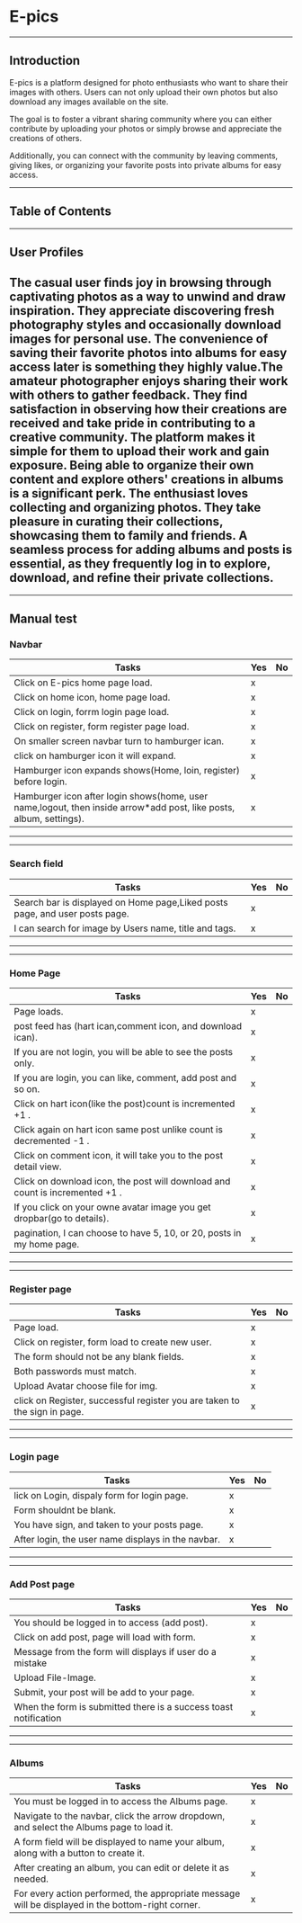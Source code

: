 # E-pics
-----------
## Introduction
 E-pics is a platform designed for photo enthusiasts who want to share their images with others. Users can not only upload their own photos but also download any images available on the site.

The goal is to foster a vibrant sharing community where you can either contribute by uploading your photos or simply browse and appreciate the creations of others.

Additionally, you can connect with the community by leaving comments, giving likes, or organizing your favorite posts into private albums for easy access.

------------
## Table of Contents
-------
## User Profiles
The casual user finds joy in browsing through captivating photos as a way to unwind and draw inspiration. They appreciate discovering fresh photography styles and occasionally download images for personal use. The convenience of saving their favorite photos into albums for easy access later is something they highly value.The amateur photographer enjoys sharing their work with others to gather feedback.
They find satisfaction in observing how their creations are received and take pride in contributing to a creative community. The platform makes it simple for them to upload their work and gain exposure.
Being able to organize their own content and explore others' creations in albums is a significant perk.
The enthusiast loves collecting and organizing photos. They take pleasure in curating their collections,
showcasing them to family and friends. A seamless process for adding albums and posts is essential,
as they frequently log in to explore, download, and refine their private collections.
------
------
## Manual test
 ### Navbar
|  Tasks |  Yes | No  |
|---|---|---|
|  Click on E-pics home page load. | x  |   |
|  Click on home icon, home page load. | x   |   |
|  Click on login, forrm login page load. | x   |  |
|  Click on register, form register page load.| x  | |
| On smaller screen navbar turn to hamburger ican.| x |   |
| click on hamburger icon it will expand. | x |  |
| Hamburger icon expands shows(Home, loin, register) before login. | x|  | 
|Hamburger icon after login shows(home, user name,logout, then inside arrow*add post, like posts, album, settings). | x |  |
-------------
-------------
### Search field
| Tasks  | Yes  |  No |
|---|---|---|
| Search bar is displayed on Home page,Liked posts page, and user posts page.  |  x |   |
|I can search for image by Users name, title and tags. | x  |   |
----------
----------
### Home Page
| Tasks  | Yes  |  No |
|---|---|---|
| Page loads.  | x  |   |
|  post feed has (hart ican,comment icon, and download ican). |x |   |
| If you are not login, you will be able to see the posts only. | x | |
| If you are login, you can like, comment, add post and so on. | x | |
| Click on hart icon(like the post)count is incremented +1 .  | x  |   |
|  Click again on hart icon same post unlike count is decremented -1 . |  x |   |
| Click on comment icon, it will take you to the post detail view.  | x  |   |
| Click on download icon, the post will download and count is incremented +1 . | x  |   |
| If you click on your owne avatar image you get dropbar(go to details).| x | |
|pagination, I can choose to have 5, 10, or 20, posts in my home page.| x | |
--------
--------
### Register page

| Tasks  | Yes  |  No |
|---|---|---|
| Page load.| x | |
|Click on register, form load to create new user.| x ||
|The form should not be any blank fields.| x ||
| Both passwords must match. | x | |
|Upload Avatar choose file for img.| x ||
| click on Register, successful register you are taken to the sign in page.| x ||
-------
-------
### Login page
| Tasks  | Yes  |  No |
|---|---|---|
|lick on Login, dispaly form for login page. | x ||
| Form shouldnt be blank.| x ||
| You have sign, and taken to your posts page. | x||
| After login, the user name displays in the navbar.| x||
-------
-------
### Add Post page
| Tasks  | Yes  |  No |
|---|---|---|
| You should be logged in to access (add post). | x||
|Click on add post, page will load with form.| x ||
| Message from the form will displays if user do a mistake | x||
|Upload File-Image.| x ||
|Submit, your post will be add to your page.| x ||
|When the form is submitted there is a success toast notification| x ||
------
------
### Albums 
| Tasks  | Yes  |  No |
|---|---|---|
|You must be logged in to access the Albums page. | x ||
|Navigate to the navbar, click the arrow dropdown, and select the Albums page to load it.| x ||
|A form field will be displayed to name your album, along with a button to create it. | x ||
|After creating an album, you can edit or delete it as needed. | x ||
|For every action performed, the appropriate message will be displayed in the bottom-right corner.| x | |